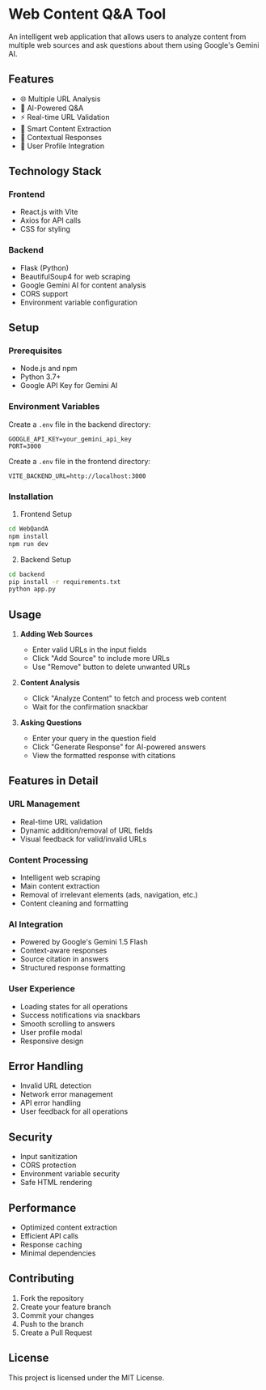 # Web Content Q&A Tool

An intelligent web application that allows users to analyze content from multiple web sources and ask questions about them using Google's Gemini AI.

## Features

- 🌐 Multiple URL Analysis
- 🤖 AI-Powered Q&A
- ⚡ Real-time URL Validation
- 📝 Smart Content Extraction
- 🎯 Contextual Responses
- 👤 User Profile Integration

## Technology Stack

### Frontend
- React.js with Vite
- Axios for API calls
- CSS for styling

### Backend
- Flask (Python)
- BeautifulSoup4 for web scraping
- Google Gemini AI for content analysis
- CORS support
- Environment variable configuration

## Setup

### Prerequisites
- Node.js and npm
- Python 3.7+
- Google API Key for Gemini AI

### Environment Variables
Create a `.env` file in the backend directory:
```
GOOGLE_API_KEY=your_gemini_api_key
PORT=3000
```

Create a `.env` file in the frontend directory:
```
VITE_BACKEND_URL=http://localhost:3000
```

### Installation

1. Frontend Setup
```bash
cd WebQandA
npm install
npm run dev
```

2. Backend Setup
```bash
cd backend
pip install -r requirements.txt
python app.py
```

## Usage

1. **Adding Web Sources**
   - Enter valid URLs in the input fields
   - Click "Add Source" to include more URLs
   - Use "Remove" button to delete unwanted URLs

2. **Content Analysis**
   - Click "Analyze Content" to fetch and process web content
   - Wait for the confirmation snackbar

3. **Asking Questions**
   - Enter your query in the question field
   - Click "Generate Response" for AI-powered answers
   - View the formatted response with citations

## Features in Detail

### URL Management
- Real-time URL validation
- Dynamic addition/removal of URL fields
- Visual feedback for valid/invalid URLs

### Content Processing
- Intelligent web scraping
- Main content extraction
- Removal of irrelevant elements (ads, navigation, etc.)
- Content cleaning and formatting

### AI Integration
- Powered by Google's Gemini 1.5 Flash
- Context-aware responses
- Source citation in answers
- Structured response formatting

### User Experience
- Loading states for all operations
- Success notifications via snackbars
- Smooth scrolling to answers
- User profile modal
- Responsive design

## Error Handling

- Invalid URL detection
- Network error management
- API error handling
- User feedback for all operations

## Security

- Input sanitization
- CORS protection
- Environment variable security
- Safe HTML rendering

## Performance

- Optimized content extraction
- Efficient API calls
- Response caching
- Minimal dependencies

## Contributing

1. Fork the repository
2. Create your feature branch
3. Commit your changes
4. Push to the branch
5. Create a Pull Request

## License

This project is licensed under the MIT License.
